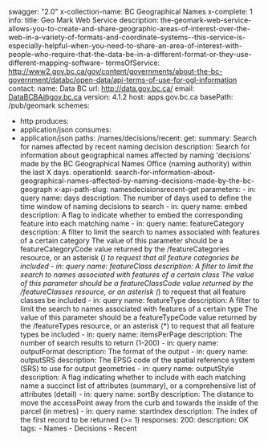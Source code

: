 swagger: "2.0"
x-collection-name: BC Geographical Names
x-complete: 1
info:
  title: Geo Mark Web Service
  description: the-geomark-web-service-allows-you-to-create-and-share-geographic-areas-of-interest-over-the-web-in-a-variety-of-formats-and-coordinate-systems--this-service-is-especially-helpful-when-you-need-to-share-an-area-of-interest-with-people-who-require-that-the-data-be-in-a-different-format-or-they-use-different-mapping-software-
  termsOfService: http://www2.gov.bc.ca/gov/content/governments/about-the-bc-government/databc/open-data/api-terms-of-use-for-ogl-information
  contact:
    name: Data BC
    url: http://data.gov.bc.ca/
    email: DataBCBA@gov.bc.ca
  version: 4.1.2
host: apps.gov.bc.ca
basePath: /pub/geomark
schemes:
- http
produces:
- application/json
consumes:
- application/json
paths:
  /names/decisions/recent:
    get:
      summary: Search for names affected by recent naming decision
      description: Search for information about geographical names affected by naming
        'decisions' made by the BC Geographical Names Office (naming authority) within
        the last X days.
      operationId: search-for-information-about-geographical-names-affected-by-naming-decisions-made-by-the-bc-geograph
      x-api-path-slug: namesdecisionsrecent-get
      parameters:
      - in: query
        name: days
        description: The number of days used to define the time window of naming decisions
          to search
      - in: query
        name: embed
        description: A flag to indicate whether to embed the corresponding feature
          into each matching name
      - in: query
        name: featureCategory
        description: A filter to limit the search to names associated with features
          of a certain category  The value of this parameter should be a featureCategoryCode
          value returned by the /featureCategories resource, or an asterisk (*) to
          request that all feature categories be included
      - in: query
        name: featureClass
        description: A filter to limit the search to names associated with features
          of a certain class  The value of this parameter should be a featureClassCode
          value returned by the /featureClasses resource, or an asterisk (*) to request
          that all feature classes be included
      - in: query
        name: featureType
        description: A filter to limit the search to names associated with features
          of a certain type  The value of this parameter should be a featureTypeCode
          value returned by the /featureTypes resource, or an asterisk (*) to request
          that all feature types be included
      - in: query
        name: itemsPerPage
        description: The number of search results to return (1-200)
      - in: query
        name: outputFormat
        description: The format of the output
      - in: query
        name: outputSRS
        description: The EPSG code of the spatial reference system (SRS) to use for
          output geometries
      - in: query
        name: outputStyle
        description: A flag indicating whether to include with each matching name
          a succinct list of attributes (summary), or a comprehensive list of attributes
          (detail)
      - in: query
        name: sortBy
        description: The distance to move the accessPoint away from the curb and towards
          the inside of the parcel (in metres)
      - in: query
        name: startIndex
        description: The index of the first record to be returned (>= 1)
      responses:
        200:
          description: OK
      tags:
      - Names
      - Decisions
      - Recent
